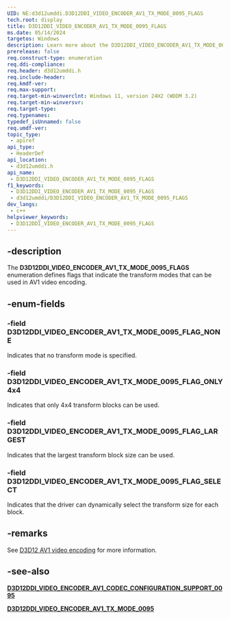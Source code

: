 ```yaml
---
UID: NE:d3d12umddi.D3D12DDI_VIDEO_ENCODER_AV1_TX_MODE_0095_FLAGS
tech.root: display
title: D3D12DDI_VIDEO_ENCODER_AV1_TX_MODE_0095_FLAGS
ms.date: 05/14/2024
targetos: Windows
description: Learn more about the D3D12DDI_VIDEO_ENCODER_AV1_TX_MODE_0095_FLAGS enumeration.
prerelease: false
req.construct-type: enumeration
req.ddi-compliance: 
req.header: d3d12umddi.h
req.include-header: 
req.kmdf-ver: 
req.max-support: 
req.target-min-winverclnt: Windows 11, version 24H2 (WDDM 3.2)
req.target-min-winversvr: 
req.target-type: 
req.typenames: 
typedef_isUnnamed: false
req.umdf-ver: 
topic_type:
 - apiref
api_type:
 - HeaderDef
api_location:
 - d3d12umddi.h
api_name:
 - D3D12DDI_VIDEO_ENCODER_AV1_TX_MODE_0095_FLAGS
f1_keywords:
 - D3D12DDI_VIDEO_ENCODER_AV1_TX_MODE_0095_FLAGS
 - d3d12umddi/D3D12DDI_VIDEO_ENCODER_AV1_TX_MODE_0095_FLAGS
dev_langs:
 - c++
helpviewer_keywords:
 - D3D12DDI_VIDEO_ENCODER_AV1_TX_MODE_0095_FLAGS
---
```


## -description

The **D3D12DDI_VIDEO_ENCODER_AV1_TX_MODE_0095_FLAGS** enumeration defines flags that indicate the transform modes that can be used in AV1 video encoding.

## -enum-fields

### -field D3D12DDI_VIDEO_ENCODER_AV1_TX_MODE_0095_FLAG_NONE

Indicates that no transform mode is specified.

### -field D3D12DDI_VIDEO_ENCODER_AV1_TX_MODE_0095_FLAG_ONLY4x4

Indicates that only 4x4 transform blocks can be used.

### -field D3D12DDI_VIDEO_ENCODER_AV1_TX_MODE_0095_FLAG_LARGEST

Indicates that the largest transform block size can be used.

### -field D3D12DDI_VIDEO_ENCODER_AV1_TX_MODE_0095_FLAG_SELECT

Indicates that the driver can dynamically select the transform size for each block.

## -remarks

See [D3D12 AV1 video encoding](/windows-hardware/drivers/display/video-encoding-d3d12-av1.md) for more information.

## -see-also

[**D3D12DDI_VIDEO_ENCODER_AV1_CODEC_CONFIGURATION_SUPPORT_0095**](ns-d3d12umddi-d3d12ddi_video_encoder_av1_codec_configuration_support_0095.md)

[**D3D12DDI_VIDEO_ENCODER_AV1_TX_MODE_0095**](ne-d3d12umddi-d3d12ddi_video_encoder_av1_tx_mode_0095.md)
